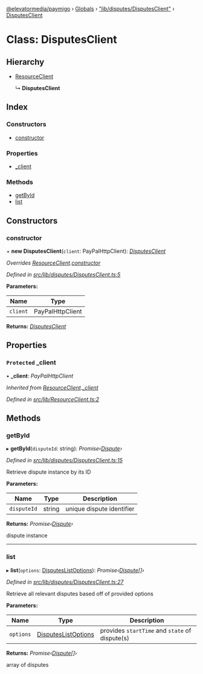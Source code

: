 [@elevatormedia/paymigo](../README.md) › [Globals](../globals.md) › ["lib/disputes/DisputesClient"](../modules/_lib_disputes_disputesclient_.md) › [DisputesClient](_lib_disputes_disputesclient_.disputesclient.md)

# Class: DisputesClient

## Hierarchy

-   [ResourceClient](_lib_resourceclient_.resourceclient.md)

    ↳ **DisputesClient**

## Index

### Constructors

-   [constructor](_lib_disputes_disputesclient_.disputesclient.md#constructor)

### Properties

-   [\_client](_lib_disputes_disputesclient_.disputesclient.md#protected-_client)

### Methods

-   [getById](_lib_disputes_disputesclient_.disputesclient.md#getbyid)
-   [list](_lib_disputes_disputesclient_.disputesclient.md#list)

## Constructors

### constructor

\+ **new DisputesClient**(`client`: PayPalHttpClient): _[DisputesClient](_lib_disputes_disputesclient_.disputesclient.md)_

_Overrides [ResourceClient](_lib_resourceclient_.resourceclient.md).[constructor](_lib_resourceclient_.resourceclient.md#constructor)_

_Defined in [src/lib/disputes/DisputesClient.ts:5](https://github.com/ELEVATORmedia/paymigo/blob/ae92c39/src/lib/disputes/DisputesClient.ts#L5)_

**Parameters:**

| Name     | Type             |
| -------- | ---------------- |
| `client` | PayPalHttpClient |

**Returns:** _[DisputesClient](_lib_disputes_disputesclient_.disputesclient.md)_

## Properties

### `Protected` \_client

• **\_client**: _PayPalHttpClient_

_Inherited from [ResourceClient](_lib_resourceclient_.resourceclient.md).[\_client](_lib_resourceclient_.resourceclient.md#protected-_client)_

_Defined in [src/lib/ResourceClient.ts:2](https://github.com/ELEVATORmedia/paymigo/blob/ae92c39/src/lib/ResourceClient.ts#L2)_

## Methods

### getById

▸ **getById**(`disputeId`: string): _Promise‹[Dispute](../interfaces/_types_disputes_.dispute.md)›_

_Defined in [src/lib/disputes/DisputesClient.ts:15](https://github.com/ELEVATORmedia/paymigo/blob/ae92c39/src/lib/disputes/DisputesClient.ts#L15)_

Retrieve dispute instance by its ID

**Parameters:**

| Name        | Type   | Description               |
| ----------- | ------ | ------------------------- |
| `disputeId` | string | unique dispute identifier |

**Returns:** _Promise‹[Dispute](../interfaces/_types_disputes_.dispute.md)›_

dispute instance

---

### list

▸ **list**(`options`: [DisputesListOptions](../modules/_types_disputes_.md#disputeslistoptions)): _Promise‹[Dispute](../interfaces/_types_disputes_.dispute.md)[]›_

_Defined in [src/lib/disputes/DisputesClient.ts:27](https://github.com/ELEVATORmedia/paymigo/blob/ae92c39/src/lib/disputes/DisputesClient.ts#L27)_

Retrieve all relevant disputes based off of provided options

**Parameters:**

| Name      | Type                                                                      | Description                                    |
| --------- | ------------------------------------------------------------------------- | ---------------------------------------------- |
| `options` | [DisputesListOptions](../modules/_types_disputes_.md#disputeslistoptions) | provides `startTime` and `state` of dispute(s) |

**Returns:** _Promise‹[Dispute](../interfaces/_types_disputes_.dispute.md)[]›_

array of disputes
